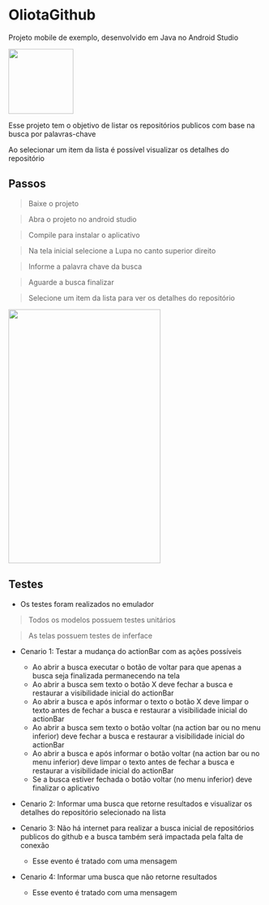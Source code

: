 # OliotaGithub
Projeto mobile de exemplo, desenvolvido em Java no Android Studio

<img src="https://avatars1.githubusercontent.com/u/6345052?s=460&amp;v=4" width="128px" height="128px">

Esse projeto tem o objetivo de listar os repositórios publicos com base na busca por palavras-chave

Ao selecionar um item da lista é possível visualizar os detalhes do repositório

## Passos

>Baixe o projeto

>Abra o projeto no android studio

>Compile para instalar o aplicativo

>Na tela inicial selecione a Lupa no canto superior direito

>Informe a palavra chave da busca

>Aguarde a busca finalizar

>Selecione um item da lista para ver os detalhes do repositório


<img src="https://media3.giphy.com/media/f3uY5ao37nt1RmCDDS/giphy.gif"   width="300" height="500">

## Testes
- Os testes foram realizados no emulador

>Todos os modelos possuem testes unitários

>As telas possuem testes de inferface

- Cenario 1: Testar a mudança do actionBar com as ações possíveis
  - Ao abrir a busca executar o botão de voltar para que apenas a busca seja finalizada permanecendo na tela
  - Ao abrir a busca sem texto o botão X deve fechar a busca e restaurar a visibilidade inicial do actionBar
  - Ao abrir a busca e após informar o texto o botão X deve limpar o texto antes de fechar a busca e restaurar a visibilidade inicial do actionBar
  - Ao abrir a busca sem texto o botão voltar (na action bar ou no menu inferior) deve fechar a busca e restaurar a visibilidade inicial do actionBar
  - Ao abrir a busca e após informar o botão voltar (na action bar ou no menu inferior) deve limpar o texto antes de fechar a busca e restaurar a visibilidade inicial do actionBar
  - Se a busca estiver fechada  o botão voltar (no menu inferior) deve finalizar o aplicativo
  
- Cenario 2: Informar uma busca que retorne resultados e visualizar os detalhes do repositório selecionado na lista
  
- Cenario 3: Não há internet para realizar a busca inicial de repositórios publicos do github e a busca também será impactada pela falta de conexão
  - Esse evento é tratado com uma mensagem

- Cenario 4: Informar uma busca que não retorne resultados
  - Esse evento é tratado com uma mensagem




 
